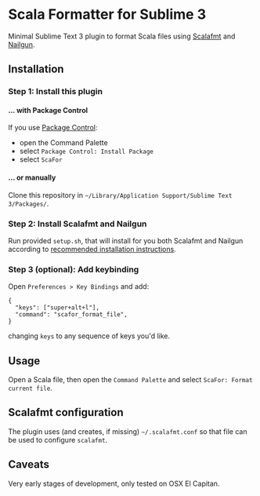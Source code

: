# Scala Formatter for Sublime 3

Minimal Sublime Text 3 plugin to format Scala files using [Scalafmt](http://[scalameta.org/scalafmt) and [Nailgun](https://github.com/martylamb/nailgun).

## Installation

### Step 1: Install this plugin

#### ... with Package Control

If you use [Package Control](https://packagecontrol.io/):
- open the Command Palette
- select `Package Control: Install Package`
- select `ScaFor`

#### ... or manually

Clone this repository in `~/Library/Application Support/Sublime Text 3/Packages/`.

### Step 2: Install Scalafmt and Nailgun

Run provided `setup.sh`, that will install for you both Scalafmt and Nailgun according to [recommended installation instructions](http://scalameta.org/scalafmt/#Installation).

### Step 3 (optional): Add keybinding

Open `Preferences > Key Bindings` and add:

    {
      "keys": ["super+alt+l"],
      "command": "scafor_format_file",
    }

changing `keys` to any sequence of keys you'd like.

## Usage

Open a Scala file, then open the `Command Palette` and select `ScaFor: Format current file`.

## Scalafmt configuration

The plugin uses (and creates, if missing) `~/.scalafmt.conf` so that file can be used to configure `scalafmt`.

## Caveats

Very early stages of development, only tested on OSX El Capitan.
